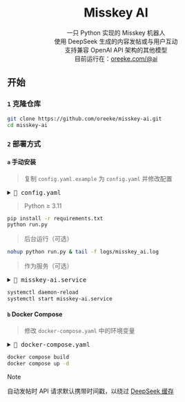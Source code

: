 <div align="center">

<h1>Misskey AI</h1>

一只 Python 实现的 Misskey 机器人<br>
使用 DeepSeek 生成的内容发帖或与用户互动<br>
支持兼容 OpenAI API 架构的其他模型<br>
目前运行在：[oreeke.com/@ai](https://oreeke.com/@ai)

</div>

## 开始

### `1` 克隆仓库

```bash
git clone https://github.com/oreeke/misskey-ai.git
cd misskey-ai
```

### `2` 部署方式

#### `a` 手动安装

> 复制 `config.yaml.example` 为 `config.yaml` 并修改配置
<details>
<summary><kbd>📃 config.yaml</kbd></summary>

```yaml
misskey:
  instance_url: "https://misskey.example.com"       # Misskey 实例 URL
  access_token: "your_access_token_here"            # Misskey 访问令牌

deepseek:
  api_key: "your_deepseek_api_key_here"             # DeepSeek API 密钥
  model: "deepseek-chat"                            # 使用的模型名称
  api_base: "https://api.deepseek.com/v1"           # DeepSeek API 基础 URL
  max_tokens: 1000                                  # 最大生成 token 数
  temperature: 0.8                                  # 温度参数

bot:
  system_prompt: |                                  # 系统提示词（支持文件导入："prompts/*.txt"，"file://path/to/*.txt"）
    你是一个可爱的AI助手，运行在Misskey平台上。
    请用简短、友好的方式发帖和回答问题。

  auto_post:
    enabled: true                                   # 是否启用自动发帖
    interval_minutes: 180                           # 发帖间隔（分钟）
    max_posts_per_day: 8                            # 每日最大发帖数量（凌晨 0 点重置计数器）
    visibility: "public"                            # 发帖可见性（public/home/followers/specified）
    prompt: |                                       # 发帖提示词
      生成一篇有趣、有见解的社交媒体帖子。

  response:
    mention_enabled: true                           # 是否响应提及（@）
    chat_enabled: true                              # 是否响应聊天
    chat_memory: 10                                 # 聊天上下文记忆长度（条）
    polling_interval: 60                            # 轮询模式间隔（秒）

db:
  cleanup_days: 30                                  # SQLite 旧消息 ID 保留天数

log:
  level: "INFO"                                     # 日志级别 (DEBUG/INFO/WARNING/ERROR)
```
</details>

> Python ≥ 3.11
```bash
pip install -r requirements.txt
python run.py
```

> 后台运行（可选）
```bash
nohup python run.py & tail -f logs/misskey_ai.log
```

> 作为服务（可选）

<details>
<summary><kbd>📃 misskey-ai.service</kbd></summary>

```ini
[Unit]
Description=Misskey AI Service
After=network.target

[Service]
Type=exec
WorkingDirectory=/path/to/misskey-ai
ExecStart=/path/to/envs/misskey-ai/bin/python run.py
KillMode=control-group
TimeoutStopSec=5

[Install]
WantedBy=multi-user.target
```
</details>

```bash
systemctl daemon-reload
systemctl start misskey-ai.service
```

#### `b` Docker Compose

> 修改 `docker-compose.yaml` 中的环境变量
<details>
<summary><kbd>📃 docker-compose.yaml</kbd></summary>

```yaml
MISSKEY_INSTANCE_URL=https://misskey.example.com           # Misskey 实例 URL
MISSKEY_ACCESS_TOKEN=your_access_token_here                # Misskey 访问令牌
DEEPSEEK_API_KEY=your_deepseek_api_key_here                # DeepSeek API 密钥
DEEPSEEK_MODEL=deepseek-chat                               # 使用的模型名称
DEEPSEEK_API_BASE=https://api.deepseek.com/v1              # DeepSeek API 基础 URL
DEEPSEEK_MAX_TOKENS=1000                                   # DeepSeek 最大生成 token 数
DEEPSEEK_TEMPERATURE=0.8                                   # DeepSeek 温度参数
BOT_SYSTEM_PROMPT=你是一个可爱的AI助手...                    # 系统提示词（支持文件导入："prompts/*.txt"，"file://path/to/*.txt"）
BOT_AUTO_POST_ENABLED=true                                 # 是否启用自动发帖
BOT_AUTO_POST_INTERVAL=180                                 # 发帖间隔（分钟）
BOT_AUTO_POST_MAX_PER_DAY=8                                # 每日最大发帖数量（凌晨 0 点重置计数器）
BOT_AUTO_POST_VISIBILITY=public                            # 发帖可见性（public/home/followers/specified）
BOT_AUTO_POST_PROMPT=生成一篇有趣、有见解的社交媒体帖子。      # 发帖提示词
BOT_RESPONSE_MENTION_ENABLED=true                          # 是否响应提及（@）
BOT_RESPONSE_CHAT_ENABLED=true                             # 是否响应聊天
BOT_RESPONSE_CHAT_MEMORY=10                                # 聊天上下文记忆长度（条）
BOT_RESPONSE_POLLING_INTERVAL=60                           # 轮询模式间隔（秒）
DB_CLEANUP_DAYS=30                                         # SQLite 旧消息 ID 保留天数
LOG_LEVEL=INFO                                             # 日志级别 (DEBUG/INFO/WARNING/ERROR)
```
</details>

```bash
docker compose build
docker compose up -d
```

> [!NOTE]
>
> 自动发帖时 API 请求默认携带时间戳，以绕过 [DeepSeek 缓存](https://api-docs.deepseek.com/zh-cn/news/news0802)
